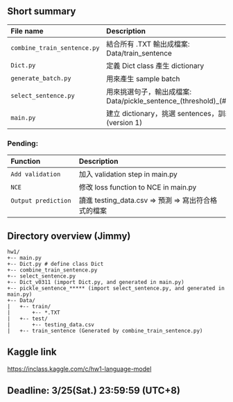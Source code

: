 ## Short summary
 
| File name                   | Description |
| :-------------------------- | :---------- |
| `combine_train_sentence.py` | 結合所有 .TXT 輸出成檔案: Data/train_sentence|
| `Dict.py`                   | 定義 Dict class 產生 dictionary |
| `generate_batch.py`         | 用來產生 sample batch |
| `select_sentence.py`        | 用來挑選句子，輸出成檔案: Data/pickle_sentence_(threshold)_(#selected) |
| `main.py`                   | 建立 dictionary，挑選 sentences，訓練 RNN (version 1)|

### Pending:
| Function                | Description |
| :---------------------- | :---------- |
| `Add validation`        | 加入 validation step in main.py |
| `NCE`                   | 修改 loss function to NCE in main.py |
| `Output prediction`     | 讀進 testing_data.csv => 預測 => 寫出符合格式的檔案 |

## Directory overview (Jimmy)
```
hw1/
+-- main.py 
+-- Dict.py # define class Dict
+-- combine_train_sentence.py
+-- select_sentence.py
+-- Dict_v0311 (import Dict.py, and generated in main.py)
+-- pickle_sentence_***** (import select_sentence.py, and generated in main.py)
+-- Data/
|   +-- train/
|       +-- *.TXT 
|   +-- test/
|       +-- testing_data.csv
|   +-- train_sentence (Generated by combine_train_sentence.py)
```
## Kaggle link
https://inclass.kaggle.com/c/hw1-language-model

## Deadline: 3/25(Sat.) 23:59:59 (UTC+8)
